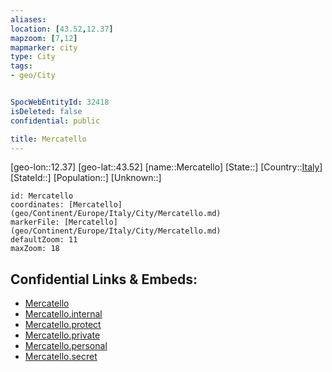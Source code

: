 ```yaml
---
aliases: 
location: [43.52,12.37]
mapzoom: [7,12] 
mapmarker: city 
type: City
tags:
- geo/City


SpocWebEntityId: 32418
isDeleted: false
confidential: public

title: Mercatello
---
```

[geo-lon::12.37]
[geo-lat::43.52]
[name::Mercatello]
[State::]
[Country::[Italy](geo/Continent/Europe/Italy.md)]
[StateId::]
[Population::]
[Unknown::]


```leaflet
id: Mercatello
coordinates: [Mercatello](geo/Continent/Europe/Italy/City/Mercatello.md)
markerFile: [Mercatello](geo/Continent/Europe/Italy/City/Mercatello.md)
defaultZoom: 11 
maxZoom: 18
```


## Confidential Links & Embeds: 
- [Mercatello](../../../../../../_public/geo/Continent/Europe/Italy/City/Mercatello.md) 
- [Mercatello.internal](../../../../../../_internal/geo/Continent/Europe/Italy/City/Mercatello.internal.md) 
- [Mercatello.protect](../../../../../../_protect/geo/Continent/Europe/Italy/City/Mercatello.protect.md) 
- [Mercatello.private](../../../../../../_private/geo/Continent/Europe/Italy/City/Mercatello.private.md) 
- [Mercatello.personal](../../../../../../_personal/geo/Continent/Europe/Italy/City/Mercatello.personal.md) 
- [Mercatello.secret](../../../../../../_secret/geo/Continent/Europe/Italy/City/Mercatello.secret.md) 
